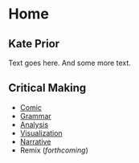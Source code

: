 # Home
## Kate Prior

Text goes here. And some more text. 

## Critical Making

- [Comic]()
- [Grammar](grammar.html)
- [Analysis]()
- [Visualization]()
- [Narrative](narrative.html)
- Remix (<i>forthcoming</i>)